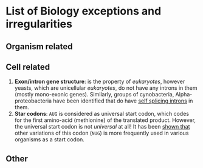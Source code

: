 # List of Biology exceptions and irregularities

## Organism related

## Cell related

1. **Exon/intron gene structure**: is the property of _eukaryotes_, however yeasts, which are unicellular _eukaryotes_, do not have any introns in them (mostly mono-exonic genes). Similarly, groups of cynobacteria, Alpha-proteobacteria have been identified that do have [self splicing introns](https://www.nature.com/articles/364358a0) in them.
2. **Star codons**: `AUG` is considered as universal start codon, which codes for the first amino-acid (methionine) of the translated product. However, the universal start codon is not _universal_ at all! It has been [shown that](https://www.nature.com/articles/s41598-017-12619-6) other variations of this codon (`NUG`) is more frequently used in various organisms as a start codon.

## Other
